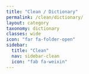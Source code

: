 ```yaml
---
title: "Clean / Dictionary"
permalink: /clean/dictionary/
layout: category
taxonomy: dictionary
classes: wide
icon: "far fa-folder-open"
sidebar:
  title: "Clean"
  nav: sidebar-clean
  icon: "fab fa-weixin"
---
```

